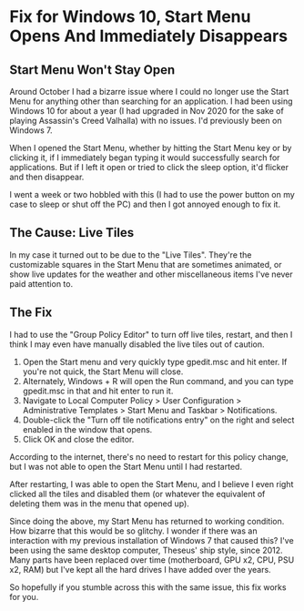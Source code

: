 # Fix for Windows 10, Start Menu Opens And Immediately Disappears

## Start Menu Won't Stay Open

Around October I had a bizarre issue where I could no longer use the Start Menu for anything other than searching for an application. I had been using Windows 10 for about a year (I had upgraded in Nov 2020 for the sake of playing Assassin's Creed Valhalla) with no issues. I'd previously been on Windows 7. 

When I opened the Start Menu, whether by hitting the Start Menu key or by clicking it, if I immediately began typing it would successfully search for applications. But if I left it open or tried to click the sleep option, it'd flicker and then disappear. 

I went a week or two hobbled with this (I had to use the power button on my case to sleep or shut off the PC) and then I got annoyed enough to fix it. 

## The Cause: Live Tiles 

In my case it turned out to be due to the "Live Tiles". They're the customizable squares in the Start Menu that are sometimes animated, or show live updates for the weather and other miscellaneous items I've never paid attention to. 

## The Fix

I had to use the "Group Policy Editor" to turn off live tiles, restart, and then I think I may even have manually disabled the live tiles out of caution. 

1. Open the Start menu and very quickly type gpedit.msc and hit enter. If you're not quick, the Start Menu will close. 
2. Alternately, Windows + R will open the Run command, and you can type gpedit.msc in that and hit enter to run it. 
3. Navigate to Local Computer Policy > User Configuration > Administrative Templates > Start Menu and Taskbar > Notifications.
4. Double-click the "Turn off tile notifications entry" on the right and select enabled in the window that opens.
5. Click OK and close the editor.

According to the internet, there's no need to restart for this policy change, but I was not able to open the Start Menu until I had restarted. 

After restarting, I was able to open the Start Menu, and I believe I even right clicked all the tiles and disabled them (or whatever the equivalent of deleting them was in the menu that opened up). 

Since doing the above, my Start Menu has returned to working condition. How bizarre that this would be so glitchy. I wonder if there was an interaction with my previous installation of Windows 7 that caused this? I've been using the same desktop computer, Theseus' ship style, since 2012. Many parts have been replaced over time (motherboard, GPU x2, CPU, PSU x2, RAM) but I've kept all the hard drives I have added over the years. 

So hopefully if you stumble across this with the same issue, this fix works for you. 
